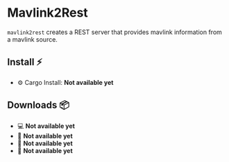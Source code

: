 # Mavlink2Rest
`mavlink2rest` creates a REST server that provides mavlink information from a mavlink source.

## Install :zap:
- :gear: Cargo Install: **Not available yet**

## Downloads :package:

- :computer: **Not available yet**
- :apple: **Not available yet**
- :penguin: **Not available yet**
- :strawberry: **Not available yet**
